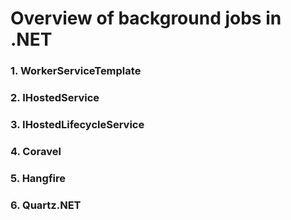 # Overview of background jobs in .NET

### 1. WorkerServiceTemplate 


### 2. IHostedService


### 3. IHostedLifecycleService


### 4. Coravel


### 5. Hangfire


### 6. Quartz.NET

